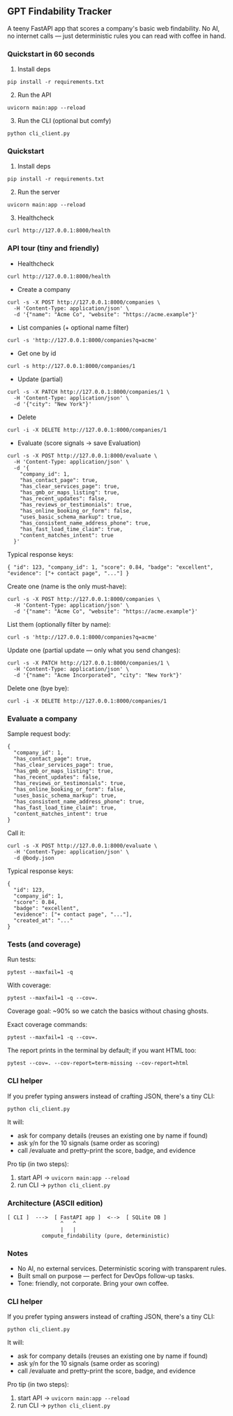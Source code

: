 ## GPT Findability Tracker

A teeny FastAPI app that scores a company's basic web findability. No AI, no internet calls — just deterministic rules you can read with coffee in hand.

### Quickstart in 60 seconds

1) Install deps

```
pip install -r requirements.txt
```

2) Run the API

```
uvicorn main:app --reload
```

3) Run the CLI (optional but comfy)

```
python cli_client.py
```

### Quickstart

1) Install deps

```
pip install -r requirements.txt
```

2) Run the server

```
uvicorn main:app --reload
```

3) Healthcheck

```
curl http://127.0.0.1:8000/health
```

### API tour (tiny and friendly)

- Healthcheck

```
curl http://127.0.0.1:8000/health
```

- Create a company

```
curl -s -X POST http://127.0.0.1:8000/companies \
  -H 'Content-Type: application/json' \
  -d '{"name": "Acme Co", "website": "https://acme.example"}'
```

- List companies (+ optional name filter)

```
curl -s 'http://127.0.0.1:8000/companies?q=acme'
```

- Get one by id

```
curl -s http://127.0.0.1:8000/companies/1
```

- Update (partial)

```
curl -s -X PATCH http://127.0.0.1:8000/companies/1 \
  -H 'Content-Type: application/json' \
  -d '{"city": "New York"}'
```

- Delete

```
curl -i -X DELETE http://127.0.0.1:8000/companies/1
```

- Evaluate (score signals → save Evaluation)

```
curl -s -X POST http://127.0.0.1:8000/evaluate \
  -H 'Content-Type: application/json' \
  -d '{
    "company_id": 1,
    "has_contact_page": true,
    "has_clear_services_page": true,
    "has_gmb_or_maps_listing": true,
    "has_recent_updates": false,
    "has_reviews_or_testimonials": true,
    "has_online_booking_or_form": false,
    "uses_basic_schema_markup": true,
    "has_consistent_name_address_phone": true,
    "has_fast_load_time_claim": true,
    "content_matches_intent": true
  }'
```

Typical response keys:

```
{ "id": 123, "company_id": 1, "score": 0.84, "badge": "excellent", "evidence": ["+ contact page", "..."] }
```

Create one (name is the only must-have):

```
curl -s -X POST http://127.0.0.1:8000/companies \
  -H 'Content-Type: application/json' \
  -d '{"name": "Acme Co", "website": "https://acme.example"}'
```

List them (optionally filter by name):

```
curl -s 'http://127.0.0.1:8000/companies?q=acme'
```

Update one (partial update — only what you send changes):

```
curl -s -X PATCH http://127.0.0.1:8000/companies/1 \
  -H 'Content-Type: application/json' \
  -d '{"name": "Acme Incorporated", "city": "New York"}'
```

Delete one (bye bye):

```
curl -i -X DELETE http://127.0.0.1:8000/companies/1
```

### Evaluate a company

Sample request body:

```
{
  "company_id": 1,
  "has_contact_page": true,
  "has_clear_services_page": true,
  "has_gmb_or_maps_listing": true,
  "has_recent_updates": false,
  "has_reviews_or_testimonials": true,
  "has_online_booking_or_form": false,
  "uses_basic_schema_markup": true,
  "has_consistent_name_address_phone": true,
  "has_fast_load_time_claim": true,
  "content_matches_intent": true
}
```

Call it:

```
curl -s -X POST http://127.0.0.1:8000/evaluate \
  -H 'Content-Type: application/json' \
  -d @body.json
```

Typical response keys:

```
{
  "id": 123,
  "company_id": 1,
  "score": 0.84,
  "badge": "excellent",
  "evidence": ["+ contact page", "..."],
  "created_at": "..."
}
```

### Tests (and coverage)

Run tests:

```
pytest --maxfail=1 -q
```

With coverage:

```
pytest --maxfail=1 -q --cov=.
```

Coverage goal: ~90% so we catch the basics without chasing ghosts.

Exact coverage commands:

```
pytest --maxfail=1 -q --cov=.
```

The report prints in the terminal by default; if you want HTML too:

```
pytest --cov=. --cov-report=term-missing --cov-report=html
```

### CLI helper

If you prefer typing answers instead of crafting JSON, there's a tiny CLI:

```
python cli_client.py
```

It will:
- ask for company details (reuses an existing one by name if found)
- ask y/n for the 10 signals (same order as scoring)
- call /evaluate and pretty-print the score, badge, and evidence

Pro tip (in two steps):
1) start API → `uvicorn main:app --reload`
2) run CLI → `python cli_client.py`

### Architecture (ASCII edition)

```
[ CLI ]  --->  [ FastAPI app ]  <-->  [ SQLite DB ]
                 ^   ^
                 |   |
           compute_findability (pure, deterministic)
```

### Notes

- No AI, no external services. Deterministic scoring with transparent rules.
- Built small on purpose — perfect for DevOps follow-up tasks.
- Tone: friendly, not corporate. Bring your own coffee.

### CLI helper

If you prefer typing answers instead of crafting JSON, there's a tiny CLI:

```
python cli_client.py
```

It will:
- ask for company details (reuses an existing one by name if found)
- ask y/n for the 10 signals (same order as scoring)
- call /evaluate and pretty-print the score, badge, and evidence

Pro tip (in two steps):
1) start API → `uvicorn main:app --reload`
2) run CLI → `python cli_client.py`
